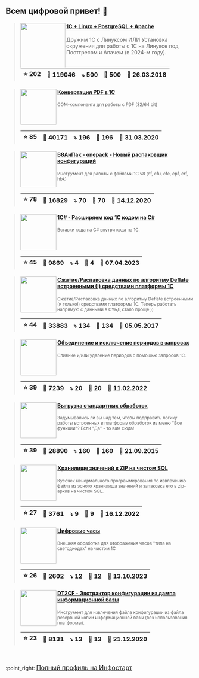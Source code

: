 ## Всем цифровой привет! 👋

<div id="is_start" />

> <img src="https://infostart.ru/upload/iblock/ac4/ac49a3a4ab7fa59f438563d5d9c9edbf.jpg" width="120" align="left">
> <h4><a href="https://infostart.ru/1c/articles/805266/">1C + Linux + PostgreSQL + Apache</a></h4>
> Дружим 1С с Линуксом ИЛИ Установка окружения для работы с 1С на Линуксе под Постгресом и Апачем (в 2024-м году).
> 
> | :star: 202 | :eyes: 119046 | :arrow_heading_down: 500 | :speech_balloon: 500 | :calendar: 26.03.2018 |
> |-|-|-|-|-|

> <img src="https://infostart.ru/upload/iblock/03d/03d96e48660b16f71b1e7325f930e1b3.png" width="96" align="left">
> <h4><a href="https://infostart.ru/1c/tools/1217607/">Конвертация PDF в 1С</a></h4>
> <small>COM-компонента для работы с PDF (32/64 bit)</small>
> <br clear="left">
>
> | :star: 85 | :eyes: 40171 | :arrow_heading_down: 196 | :speech_balloon: 196 | :calendar: 31.03.2020 |
> |-|-|-|-|-|

> <img src="https://infostart.ru/upload/iblock/38f/38f8021a5a0841c6e90c52f83a017231.png" width="96" align="left">
> <h4><a href="https://infostart.ru/1c/tools/1342779/">В8АнПак - onepack - Новый распаковщик конфигураций</a></h4>
> <small>Инструмент для работы с файлами 1С v8 (cf, cfu, cfe, epf, erf, hbk)</small>
> <br clear="left">
>
> | :star: 78 | :eyes: 16829 | :arrow_heading_down: 70 | :speech_balloon: 70 | :calendar: 14.12.2020 |
> |-|-|-|-|-|

> <img src="https://infostart.ru/upload/iblock/672/672df00e3513d08e050e26dcecc1ca88.png" width="96" align="left">
> <h4><a href="https://infostart.ru/1c/tools/1841612/">1С# - Расширяем код 1С кодом на C#</a></h4>
> <small>Вставки кода на C# внутри кода на 1С.</small>
> <br clear="left">
>
> | :star: 45 | :eyes: 9869 | :arrow_heading_down: 4 | :speech_balloon: 4 | :calendar: 07.04.2023 |
> |-|-|-|-|-|

> <img src="https://infostart.ru/upload/iblock/690/6901f8568cf8d62280c0b6bc6907db4a.png" width="96" align="left">
> <h4><a href="https://infostart.ru/1c/tools/618906/">Сжатие/Распаковка данных по алгоритму Deflate встроенными (!) средствами платформы 1С</a></h4>
> <small>Сжатие/Распаковка данных по алгоритму Deflate встроенными (и только!) средствами платформы 1С. Теперь работать напрямую с данными в СУБД стало проще ))</small>
> <br clear="left">
>
> | :star: 44 | :eyes: 33883 | :arrow_heading_down: 134 | :speech_balloon: 134 | :calendar: 05.05.2017 |
> |-|-|-|-|-|

> <img src="https://infostart.ru/upload/iblock/ef7/ef7be71fb9b344ac153a9a86487195cd.png" width="96" align="left">
> <h4><a href="https://infostart.ru/1c/tools/1603922/">Объединение и исключение периодов в запросах</a></h4>
> <small>Слияние и/или удаление периодов с помощью запросов 1С.</small>
> <br clear="left">
>
> | :star: 39 | :eyes: 7239 | :arrow_heading_down: 20 | :speech_balloon: 20 | :calendar: 11.02.2022 |
> |-|-|-|-|-|

> <img src="https://infostart.ru/upload/iblock/ef1/ef169279d82a9879c7980c5374c8cac3.png" width="96" align="left">
> <h4><a href="https://infostart.ru/1c/tools/400102/">Выгрузка стандартных обработок</a></h4>
> <small>Задумывались ли вы над тем, чтобы подправить логику работы встроенных в платформу обработок из меню "Все функции"?  Если "Да" - то вам сюда!</small>
> <br clear="left">
>
> | :star: 39 | :eyes: 28890 | :arrow_heading_down: 160 | :speech_balloon: 160 | :calendar: 21.09.2015 |
> |-|-|-|-|-|

> <img src="https://infostart.ru/upload/iblock/f5a/f5a9229cc6593b78b9dfc27911e13408.png" width="96" align="left">
> <h4><a href="https://infostart.ru/1c/tools/1776312/">Хранилище значений в ZIP на чистом SQL</a></h4>
> <small>Кусочек ненормального программирования по извлечению файла из эсного хранилища значений и запаковка его в zip-архив на чистом SQL.</small>
> <br clear="left">
>
> | :star: 27 | :eyes: 3761 | :arrow_heading_down: 9 | :speech_balloon: 9 | :calendar: 16.12.2022 |
> |-|-|-|-|-|

> <img src="https://infostart.ru/upload/iblock/a40/a40e64f5b2030aaf0e299a2930820c2d.png" width="96" align="left">
> <h4><a href="https://infostart.ru/1c/tools/1954872/">Цифровые часы</a></h4>
> <small>Внешняя обработка для отображения часов "типа на светодиодах" на чистом 1С</small>
> <br clear="left">
>
> | :star: 26 | :eyes: 2602 | :arrow_heading_down: 12 | :speech_balloon: 12 | :calendar: 13.10.2023 |
> |-|-|-|-|-|

> <img src="https://infostart.ru/upload/iblock/08d/08dc783beb67ed66614645c6292a8346.png" width="96" align="left">
> <h4><a href="https://infostart.ru/1c/tools/1348318/">DT2CF - Экстрактор конфигурации из дампа информационной базы</a></h4>
> <small>Инструмент для извлечения файла конфигурации из файла резервной копии информационной базы (без использования платформы).</small>
> <br clear="left">
>
> | :star: 23 | :eyes: 8131 | :arrow_heading_down: 13 | :speech_balloon: 13 | :calendar: 21.12.2020 |
> |-|-|-|-|-|

<br>
<br>
:point_right: <big><a href="https://infostart.ru/profile/47774/objects/">Полный профиль на Инфостарт</a></big>

<div id="is_end" />
  
<!--
**SerVer1C/SerVer1C** is a ✨ _special_ ✨ repository because its `README.md` (this file) appears on your GitHub profile.

Here are some ideas to get you started:

- 🔭 I’m currently working on ...
- 🌱 I’m currently learning ...
- 👯 I’m looking to collaborate on ...
- 🤔 I’m looking for help with ...
- 💬 Ask me about ...
- 📫 How to reach me: ...
- 😄 Pronouns: ...
- ⚡ Fun fact: ...
-->
